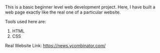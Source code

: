 This is a basic beginner level web development project. Here, I have built a web page exactly like the real one of a particular website.

Tools used here are:

1. HTML
2. CSS



Real Website Link: https://news.ycombinator.com/
